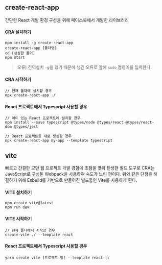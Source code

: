 ## create-react-app

간단한 React 개발 환경 구성을 위해 페이스북에서 개발한 라이브러리

#### CRA 설치하기

```console
npm install -g create-react-app
create-react-app [폴더명]
cd [생성한 폴더]
npm start
```

> 오류) 전역설치 `-g`을 했기 때문에 생긴 오류로 앞에 `sudo` 명령어를 입력한다.

#### CRA 시작하기

```console
// 현재 폴더에 설치할 경우
npx create-react-app ./
```

#### React 프로젝트에서 Typescript 사용할 경우

```console
// 이미 있는 React 프로젝트에 설치할 경우
npm install --save typescript @types/node @types/react @types/react-dom @types/jest
```

```console
// React 프로젝트를 새로 생성할 경우
npx create-react-app my-app --template typescript
```

## vite

빠르고 간결한 모던 웹 프로젝트 개발 경험에 초점을 맞춰 탄생한 빌드 도구로 CRA는 JavaScript로 구성된 Webpack을 사용하여 속도가 느린 편이다. 위와 같은 단점을 해결하기 위해 Esbuild를 기반으로 만들어진 빌드툴인 Vite를 사용하게 된다.

#### VITE 설치하기

```console
npm create vite@latest
npm run dev
```

#### VITE 시작하기

```console
// 현재 폴더에서 시작할 경우
create-vite ./ --template react
```

#### React 프로젝트에서 Typescript 사용할 경우

```console
yarn create vite [프로젝트 명] --template react-ts
```

